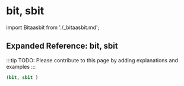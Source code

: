 # bit, sbit

import Bitaasbit from './_bitaasbit.md';

<Bitaasbit />

## Expanded Reference: bit, sbit

:::tip
TODO: Please contribute to this page by adding explanations and examples
:::

```lisp
(bit, sbit )
```
